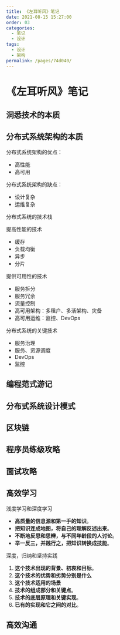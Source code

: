 ```yaml
---
title: 《左耳听风》笔记
date: 2021-08-15 15:27:00
order: 03
categories:
  - 笔记
  - 设计
tags:
  - 设计
  - 架构
permalink: /pages/74d040/
---
```


# 《左耳听风》笔记

## 洞悉技术的本质

## 分布式系统架构的本质

分布式系统架构的优点：

- 高性能
- 高可用

分布式系统架构的缺点：

- 设计复杂
- 运维复杂

分布式系统的技术栈

提高性能的技术

- 缓存
- 负载均衡
- 异步
- 分片

提供可用性的技术

- 服务拆分
- 服务冗余
- 流量控制
- 高可用架构：多租户、多活架构、灾备
- 高可用运维：监控、DevOps

分布式系统的关键技术

- 服务治理
- 服务、资源调度
- DevOps
- 监控

## 编程范式游记

## 分布式系统设计模式

## 区块链

## 程序员练级攻略

## 面试攻略

## 高效学习

浅度学习和深度学习

- **高质量的信息源和第一手的知识**。
- **把知识连成地图，将自己的理解反述出来**。
- **不断地反思和思辨，与不同年龄段的人讨论**。
- **举一反三，并践行之，把知识转换成技能**。

深度，归纳和坚持实践

1. **这个技术出现的背景、初衷和目标**。
2. **这个技术的优势和劣势分别是什么**
3. **这个技术适用的场景**
4. **技术的组成部分和关键点**。
5. **技术的底层原理和关键实现**。
6. **已有的实现和它之间的对比**。

## 高效沟通